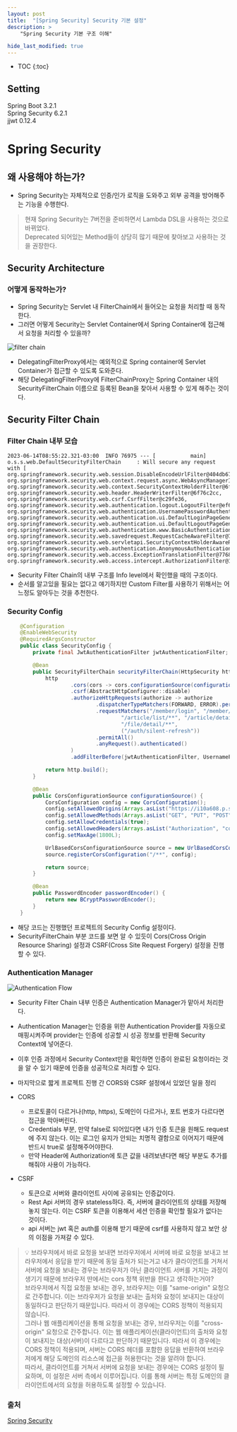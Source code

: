 ```yaml
---
layout: post
title:  "[Spring Security] Security 기본 설정"
description: >
    "Spring Security 기본 구조 이해"

hide_last_modified: true
---
```

* TOC
{:toc}
## Setting
Spring Boot 3.2.1   
Spring Security 6.2.1   
jjwt 0.12.4

# Spring Security
## 왜 사용해야 하는가?
- Spring Security는 자체적으로 인증/인가 로직을 도와주고 외부 공격을 방어해주는 기능을 수행한다.

> 현재 Spring Security는 7버전을 준비하면서 Lambda DSL을 사용하는 것으로 바뀌었다.   
Deprecated 되어있는 Method들이 상당히 많기 때문에 찾아보고 사용하는 것을 권장한다.

## Security Architecture
### 어떻게 동작하는가?
- Spring Security는 Servlet 내 FilterChain에서 들어오는 요청을 처리할 때 동작한다.
- 그러면 어떻게 Security는 Servlet Container에서 Spring Container에 접근해서 요청을 처리할 수 있을까?

![filter chain](</assets/img/pjt/filter_chain.png>)

- DelegatingFilterProxy에서는 예외적으로 Spring container에 Servlet Container가 접근할 수 있도록 도와준다. 
- 해당 DelegatingFilterProxy에 FilterChainProxy는 Spring Container 내의 SecurityFilterChain 이름으로 등록된 Bean을 찾아서 사용할 수 있게 해주는 것이다. 

## Security Filter Chain
### Filter Chain 내부 모습
```terminal
2023-06-14T08:55:22.321-03:00  INFO 76975 --- [           main] o.s.s.web.DefaultSecurityFilterChain     : Will secure any request with [
org.springframework.security.web.session.DisableEncodeUrlFilter@404db674,
org.springframework.security.web.context.request.async.WebAsyncManagerIntegrationFilter@50f097b5,
org.springframework.security.web.context.SecurityContextHolderFilter@6fc6deb7,
org.springframework.security.web.header.HeaderWriterFilter@6f76c2cc,
org.springframework.security.web.csrf.CsrfFilter@c29fe36,
org.springframework.security.web.authentication.logout.LogoutFilter@ef60710,
org.springframework.security.web.authentication.UsernamePasswordAuthenticationFilter@7c2dfa2,
org.springframework.security.web.authentication.ui.DefaultLoginPageGeneratingFilter@4397a639,
org.springframework.security.web.authentication.ui.DefaultLogoutPageGeneratingFilter@7add838c,
org.springframework.security.web.authentication.www.BasicAuthenticationFilter@5cc9d3d0,
org.springframework.security.web.savedrequest.RequestCacheAwareFilter@7da39774,
org.springframework.security.web.servletapi.SecurityContextHolderAwareRequestFilter@32b0876c,
org.springframework.security.web.authentication.AnonymousAuthenticationFilter@3662bdff,
org.springframework.security.web.access.ExceptionTranslationFilter@77681ce4,
org.springframework.security.web.access.intercept.AuthorizationFilter@169268a7]
```

- Security Filter Chain의 내부 구조를 Info level에서 확인했을 때의 구조이다. 
- 순서를 알고있을 필요는 없다고 얘기하지만 Custom Filter를 사용하기 위해서는 어느정도 알아두는 것을 추천한다.

### Security Config
```java
    @Configuration
    @EnableWebSecurity
    @RequiredArgsConstructor
    public class SecurityConfig {
        private final JwtAuthenticationFilter jwtAuthenticationFilter;

        @Bean
        public SecurityFilterChain securityFilterChain(HttpSecurity http) throws Exception {
            http
                    .cors(cors -> cors.configurationSource(configurationSource()))
                    .csrf(AbstractHttpConfigurer::disable)
                    .authorizeHttpRequests(authorize -> authorize
                            .dispatcherTypeMatchers(FORWARD, ERROR).permitAll()
                            .requestMatchers("/member/login", "/member/signup", "/member/idcheck/**",
                                    "/article/list/**", "/article/detail/**", "comment/list/**", "/article/size",
                                    "/file/detail/**",
                                    ("/auth/silent-refresh"))
                            .permitAll()
                            .anyRequest().authenticated()
                    )
                    .addFilterBefore(jwtAuthenticationFilter, UsernamePasswordAuthenticationFilter.class);

            return http.build();
        }

        @Bean
        public CorsConfigurationSource configurationSource() {
            CorsConfiguration config = new CorsConfiguration();
            config.setAllowedOrigins(Arrays.asList("https://i10a608.p.ssafy.io"));
            config.setAllowedMethods(Arrays.asList("GET", "PUT", "POST", "DELETE", "OPTIONS", "PATCH"));
            config.setAllowCredentials(true);
            config.setAllowedHeaders(Arrays.asList("Authorization", "content-type", "x-requested-with"));
            config.setMaxAge(1800L);

            UrlBasedCorsConfigurationSource source = new UrlBasedCorsConfigurationSource();
            source.registerCorsConfiguration("/**", config);

            return source;
        }

        @Bean
        public PasswordEncoder passwordEncoder() {
            return new BCryptPasswordEncoder();
        }
    }
```

- 해당 코드는 진행했던 프로젝트의 Security Config 설정이다.
- SecurityFilterChain 부분 코드를 보면 알 수 있듯이 Cors(Cross Origin Resource Sharing) 설정과 CSRF(Cross Site Request Forgery) 설정을 진행할 수 있다. 

### Authentication Manager
![Authentication Flow](</assets/img/pjt/SecurityManager.PNG>)
- Security Filter Chain 내부 인증은 Authentication Manager가 맡아서 처리한다. 
- Authentication Manager는 인증을 위한 Authentication Provider를 자동으로 매핑시켜주며 provider는 인증에 성공할 시 성공 정보를 반환해 Security Context에 넣어준다.
- 이후 인증 과정에서 Security Context만을 확인하면 인증이 완료된 요청이라는 것을 알 수 있기 때문에 인증을 성공적으로 처리할 수 있다. 

- 마지막으로 짧게 프로젝트 진행 간 CORS와 CSRF 설정에서 있었던 일을 정리

- CORS  
    + 프로토콜이 다르거나(http, https), 도메인이 다르거나, 포트 번호가 다르다면 접근을 막아버린다.
    + Credentials 부분, 만약 false로 되어있다면 내가 인증 토큰을 원해도 request에 주지 않는다. 이는 로그인 유지가 안되는 치명적 결함으로 이어지기 때문에 반드시 true로 설정해주어야한다.
    + 만약 Header에 Authorization에 토큰 값을 내려보낸다면 해당 부분도 추가를 해줘야 사용이 가능하다. 

- CSRF
    + 토큰으로 서버와 클라이언트 사이에 공유되는 인증값이다.
    + Rest Api 서버의 경우 stateless하다. 즉, 서버에 클라이언트의 상태를 저장해놓지 않는다. 이는 CSRF 토큰을 이용해서 세션 인증을 확인할 필요가 없다는 것이다.
    + api 서버는 jwt 혹은 auth를 이용해 받기 때문에 csrf를 사용하지 않고 보안 상의 이점을 가져갈 수 있다.


> 💡 브라우저에서 바로 요청을 보내면 브라우저에서 서버에 바로 요청을 보내고 브라우저에서 응답을 받기 때문에 동일 출처가 되는거고 내가 클라이언트를 거쳐서 서버에 요청을 보내는 경우는 브라우저가 아닌 클라이언트 서버를 거치는 과정이 생기기 때문에 브라우저 딴에서는 cors 정책 위반을 한다고 생각하는거야?   
> 브라우저에서 직접 요청을 보내는 경우, 브라우저는 이를 "same-origin" 요청으로 간주합니다. 이는 브라우저가 요청을 보내는 출처와 요청이 보내지는 대상이 동일하다고 판단하기 때문입니다. 따라서 이 경우에는 CORS 정책이 적용되지 않습니다.   
> 그러나 웹 애플리케이션을 통해 요청을 보내는 경우, 브라우저는 이를 "cross-origin" 요청으로 간주합니다. 이는 웹 애플리케이션(클라이언트)의 출처와 요청이 보내지는 대상(서버)이 다르다고 판단하기 때문입니다. 따라서 이 경우에는 CORS 정책이 적용되며, 서버는 CORS 헤더를 포함한 응답을 반환하여 브라우저에게 해당 도메인의 리소스에 접근을 허용한다는 것을 알려야 합니다.   
> 따라서, 클라이언트를 거쳐서 서버에 요청을 보내는 경우에는 CORS 설정이 필요하며, 이 설정은 서버 측에서 이루어집니다. 이를 통해 서버는 특정 도메인의 클라이언트에서의 요청을 허용하도록 설정할 수 있습니다.

### 출처
[Spring Security](https://docs.spring.io/spring-security/reference/)